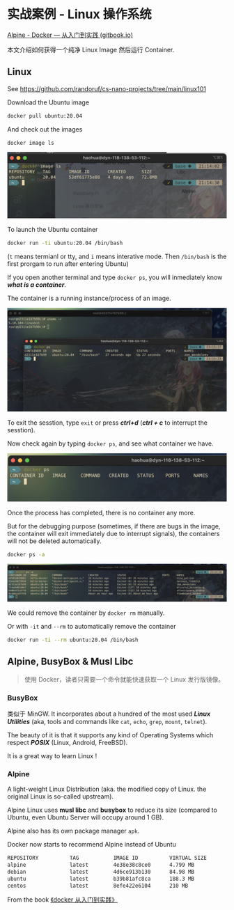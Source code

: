 # 实战案例 - Linux 操作系统

[Alpine - Docker — 从入门到实践 (gitbook.io)](https://yeasy.gitbook.io/docker_practice/os/alpine)

本文介绍如何获得一个纯净 Linux Image 然后运行 Container. 

## Linux 

See https://github.com/randoruf/cs-nano-projects/tree/main/linux101

Download the Ubuntu image 

```bash
docker pull ubuntu:20.04
```

And check out the images 

```
docker image ls
```

<img src="image-20220504211437761.png" alt="image-20220504211437761" style="zoom:50%;" />

To launch the Ubuntu container 

```bash
docker run -ti ubuntu:20.04 /bin/bash
```

(`t` means termianl or tty, and `i` means interative mode. Then `/bin/bash` is the first prorgam to run after entering Ubuntu)

If you open another terminal and type `docker ps`, you will inmediately know ***what is a container***.

The container is a running instance/process of an image. 

![image-20220504211702171](image-20220504211702171.png)

To exit the sesstion, type `exit` or press ***ctrl+d*** (***ctrl + c*** to interrupt the sesstion). 

Now check again by typing `docker ps`, and see what container we have. 

<img src="image-20220504213839372.png" alt="image-20220504213839372" style="zoom:50%;" />

Once the process has completed, there is no container any more. 

But for the debugging purpose (sometimes, if there are bugs in the image, the container will exit immediately due to interrupt signals), the containers will not be deleted automatically. 

```bash
docker ps -a
```

![image-20220504221512543](image-20220504221512543.png)

We could remove the container by `docker rm` manually. 

Or with `-it` and `--rm` to automatically remove the container 

```bash
docker run -ti --rm ubuntu:20.04 /bin/bash
```

## Alpine, BusyBox & Musl Libc 

> 使用 Docker，读者只需要一个命令就能快速获取一个 Linux 发行版镜像。

### BusyBox

类似于 MinGW. It incorporates about a hundred of the most used ***Linux Utilities*** (aka, tools and commands like `cat`, `echo`, `grep`, `mount`, `telnet`). 

The beauty of it is that it supports any kind of Operating Systems which respect ***POSIX*** (Linux, Android, FreeBSD).

 It is a great way to learn Linux !

### Alpine

A light-weight Linux Distribution (aka. the modified copy of Linux. the original Linux is so-called upstream). 

Alpine Linux uses **musl libc**  and **busybox** to reduce its size (compared to Ubuntu, even Ubuntu Server will occupy around 1 GB).

Alpine also has its own package manager `apk`. 

Docker now starts to recommend Alpine instead of Ubuntu 

```
REPOSITORY          TAG           IMAGE ID          VIRTUAL SIZE
alpine              latest        4e38e38c8ce0      4.799 MB
debian              latest        4d6ce913b130      84.98 MB
ubuntu              latest        b39b81afc8ca      188.3 MB
centos              latest        8efe422e6104      210 MB
```

From the book [《docker 从入门到实践》](https://yeasy.gitbook.io/docker_practice/)

